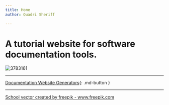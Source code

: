 ```yaml
---
title: Home
author: Quadri Sheriff

---
```


# A tutorial website for software documentation tools.

![3783161](https://user-images.githubusercontent.com/59125401/91630225-85c0f300-e9c7-11ea-8683-a7639a1b5161.jpg)



---


[Documentation Website Generators](/Static%20site%20generators/MkDocs/Getting-started/){: .md-button }    

---

<a href='https://www.freepik.com/vectors/school'>School vector created by freepik - www.freepik.com</a>

